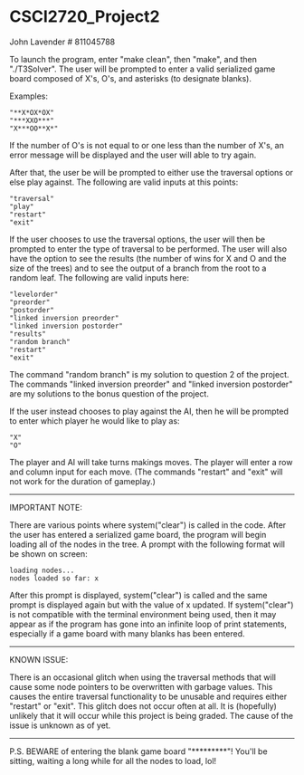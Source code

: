 #  CSCI2720_Project2

John Lavender # 811045788

To launch the program, enter "make clean", then "make", and then "./T3Solver".
The user will be prompted to enter a valid serialized game board
composed of X's, O's, and asterisks (to designate blanks).

Examples:

    "**X*OX*OX"
    "***XXO***"
    "X***OO**X*"

If the number of O's is not equal to or one less than the number of X's,
an error message will be displayed and the user will able to try again.

After that, the user be will be prompted to either use the traversal
options or else play against. The following are valid inputs at this points:

    "traversal"
    "play"
    "restart"
    "exit"

If the user chooses to use the traversal options, the user will then
be prompted to enter the type of traversal to be performed. The user
will also have the option to see the results (the number of wins for
X and O and the size of the trees) and to see the output of a branch
from the root to a random leaf. The following are valid inputs here:

    "levelorder"
    "preorder"
    "postorder"
    "linked inversion preorder"
    "linked inversion postorder"
    "results"
    "random branch"
    "restart"
    "exit"

The command "random branch" is my solution to question 2 of the project.
The commands "linked inversion preorder" and "linked inversion postorder"
are my solutions to the bonus question of the project.

If the user instead chooses to play against the AI, then he will be 
prompted to enter which player he would like to play as:

    "X"
    "O"

The player and AI will take turns makings moves. The player will enter
a row and column input for each move. (The commands "restart" and "exit"
will not work for the duration of gameplay.)

_________________________________

IMPORTANT NOTE:

There are various points where system("clear") is called in the code.
After the user has entered a serialized game board, the program will 
begin loading all of the nodes in the tree. A prompt with the following
format will be shown on screen:

    loading nodes...
    nodes loaded so far: x

After this prompt is displayed, system("clear") is called and the same
prompt is displayed again but with the value of x updated. If system("clear")
is not compatible with the terminal environment being used, then it may
appear as if the program has gone into an infinite loop of print statements,
especially if a game board with many blanks has been entered.

_________________________________

KNOWN ISSUE: 

There is an occasional glitch when using the traversal methods that
will cause some node pointers to be overwritten with garbage values.
This causes the entire traversal functionality to be unusable and requires
either "restart" or "exit". This glitch does not occur often at all. It is
(hopefully) unlikely that it will occur while this project is being graded.
The cause of the issue is unknown as of yet.

_________________________________

P.S. BEWARE of entering the blank game board "*********"!
You'll be sitting, waiting a long while for all the nodes to load, lol!